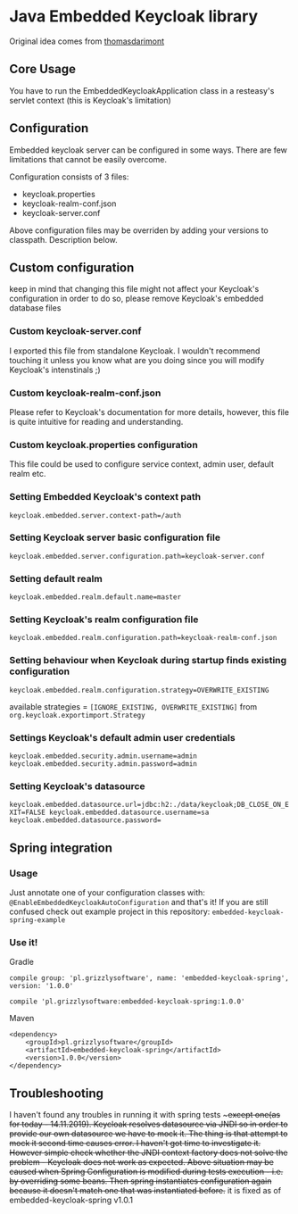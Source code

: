 # Java Embedded Keycloak library 
Original idea comes from [thomasdarimont](https://github.com/thomasdarimont)

## Core Usage
You have to run the EmbeddedKeycloakApplication class in a resteasy's servlet context
(this is Keycloak's limitation)

## Configuration
Embedded keycloak server can be configured in some ways. There are few limitations that cannot be easily overcome.

Configuration consists of 3 files:
- keycloak.properties
- keycloak-realm-conf.json
- keycloak-server.conf

Above configuration files may be overriden by adding your versions to classpath. Description below.

## Custom configuration
keep in mind that changing this file might not affect your Keycloak's configuration
in order to do so, please remove Keycloak's embedded database files

### Custom keycloak-server.conf
I exported this file from standalone Keycloak. I wouldn't recommend touching it unless you know what are you doing since you will modify Keycloak's intenstinals ;)

### Custom keycloak-realm-conf.json
Please refer to Keycloak's documentation for more details, however, this file is quite intuitive for reading and understanding.

### Custom keycloak.properties configuration
This file could be used to configure service context, admin user, default realm etc.
 
### Setting Embedded Keycloak's context path
`keycloak.embedded.server.context-path=/auth`

### Setting Keycloak server basic configuration file
`keycloak.embedded.server.configuration.path=keycloak-server.conf`

### Setting default realm
`keycloak.embedded.realm.default.name=master`

### Setting Keycloak's realm configuration file
 `keycloak.embedded.realm.configuration.path=keycloak-realm-conf.json`

### Setting behaviour when Keycloak during startup finds existing configuration
`keycloak.embedded.realm.configuration.strategy=OVERWRITE_EXISTING`

available strategies = `[IGNORE_EXISTING, OVERWRITE_EXISTING]` from `org.keycloak.exportimport.Strategy`

### Settings Keycloak's default admin user credentials
`
keycloak.embedded.security.admin.username=admin
keycloak.embedded.security.admin.password=admin
`

### Setting Keycloak's datasource
`
keycloak.embedded.datasource.url=jdbc:h2:./data/keycloak;DB_CLOSE_ON_EXIT=FALSE
keycloak.embedded.datasource.username=sa
keycloak.embedded.datasource.password=
`

## Spring integration

### Usage
Just annotate one of your configuration classes with: `@EnableEmbeddedKeycloakAutoConfiguration` and that's it!
If you are still confused check out example project in this repository: `embedded-keycloak-spring-example`

### Use it!
Gradle
```
compile group: 'pl.grizzlysoftware', name: 'embedded-keycloak-spring', version: '1.0.0'
```
```
compile 'pl.grizzlysoftware:embedded-keycloak-spring:1.0.0'
```
Maven

```
<dependency>
    <groupId>pl.grizzlysoftware</groupId>
    <artifactId>embedded-keycloak-spring</artifactId>
    <version>1.0.0</version>
</dependency>
```


## Troubleshooting
I haven't found any troubles in running it with spring tests ~~~except one(as for today - 14.11.2019).
Keycloak resolves datasource via JNDI so in order to provide our own datasource we have to mock it.
The thing is that attempt to mock it second time causes error. I haven't got time to investigate it. However
simple check whether the JNDI context factory does not solve the problem - Keycloak does not work as expected.
Above situation may be caused when Spring Configuration is modified during tests execution - i.e. by overriding some beans. Then 
spring instantiates configuration again because it doesn't match one that was instantiated before.~~ it is fixed as of embedded-keycloak-spring v1.0.1
